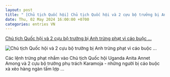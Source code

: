 ```yaml
---
layout: post
title: " [Chủ tịch Quốc hội] Chủ tịch Quốc hội và 2 cựu bộ trưởng bị Anh trừng phạt vì cáo buộc ..."
date: Thu, 02 May 2024 16:00:00 +0700
categories: entries VN
---
```

[Chủ tịch Quốc hội và 2 cựu bộ trưởng bị Anh trừng phạt vì cáo buộc ...](https://thanhtra.com.vn/quoc-te/chu-tich-quoc-hoi-va-2-cuu-bo-truong-bi-anh-trung-phat-vi-cao-buoc-tham-nhung-223857.html)

![Chủ tịch Quốc hội và 2 cựu bộ trưởng bị Anh trừng phạt vì cáo buộc ...](https://thanhtra.com.vn/data/images/0/2024/05/02/bichbientap/uganda.jpg?w=400)

Các lệnh trừng phạt nhắm vào Chủ tịch Quốc hội Uganda Anita Annet Among và 2 cựu bộ trưởng phụ trách Karamoja - những người bị cáo buộc xà xẻo hàng ngàn tấm lợp ...

